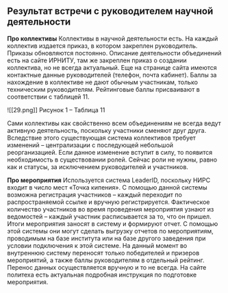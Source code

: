  ## Результат встречи с руководителем научной деятельности

**Про коллективы**
Коллективы в научной деятельности есть. На каждый коллектив издается приказ, в котором закреплен руководитель. Приказы обновляются постоянно. Описание деятельности объединений есть на сайте ИРНИТУ, там же закреплен приказ о создании коллектива, но не всегда актуальный. Еще на странице сайта имеются контактные данные руководителей (телефон, почта кабинет).
Баллы за нахождение в коллективе не дают обычным участникам, только техническим руководителям. Рейтинговые баллы присваивают в соответствии с таблицей 11.

![[29.png]]
Рисунок 1 – Таблица 11

Сами коллективы как свойственно всем объединениям не всегда ведут активную деятельность, поскольку участники сменяют друг друга. Вследствие этого существующая система коллективов требует изменений – централизации с последующей небольшой реорганизацией. Если данное изменение вступит в силу, то появится необходимость в существовании ролей. Сейчас роли не нужны, равно как и статусы, за исключением руководителей и участников.

**Про мероприятия**
Используется система LeaderID, поскольку НИРС входит в число мест «Точка кипения». С помощью данной системы возможна регистрация участников – каждый переходит по распространяемой ссылке и вручную регистрируется. Фактическое количество участников во время проведения мероприятия узнают из ведомостей – каждый участник расписывается за то, что он пришел. Итоги мероприятия заносят в систему и формируют отчет. С помощью этой системы они могут сделать выгрузку отчетов по мероприятиям, проводимым на базе института или на базе другого заведения при условии подключения к этой системе. На данный момент во внутреннюю систему переносят только победителей и призеров мероприятий, а также баллы руководителям в отдельный рейтинг. Перенос данных осуществляется вручную и то не всегда.
На сайте политеха есть актуальная подробная инструкция по подготовке мероприятия.
